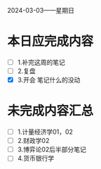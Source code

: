 2024-03-03——星期日
# 本日应完成内容

- [ ] 1.补完这周的笔记
- [ ] 2.复盘
- [x] 3.开会
笔记什么的没动
# 未完成内容汇总

- [ ] 1.计量经济学01，02
- [ ] 2.财政学02
- [ ] 3.博弈论02后半部分笔记
- [ ] 4.货币银行学